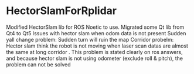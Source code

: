 # HectorSlamForRplidar

Modified HectorSlam lib for ROS Noetic to use. 
Migrated some Qt lib from Qt4 to Qt5 
Issues with hector slam when odom data is not present 
Sudden yall change problem: 
Sudden turn will ruin the map 
Corridor probelm: 
Hector slam think the robot is not moving when laser scan datas are almost the same at long corridor . 
This problem is stated clearly on ros answers, and because hector slam is not using odometer (exclude roll & pitch), 
the problem can not be solved 
